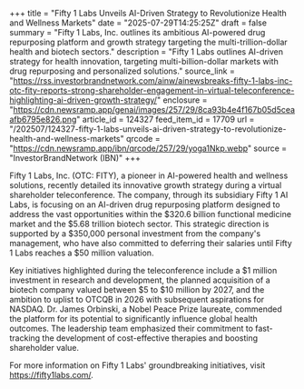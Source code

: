 +++
title = "Fifty 1 Labs Unveils AI-Driven Strategy to Revolutionize Health and Wellness Markets"
date = "2025-07-29T14:25:25Z"
draft = false
summary = "Fifty 1 Labs, Inc. outlines its ambitious AI-powered drug repurposing platform and growth strategy targeting the multi-trillion-dollar health and biotech sectors."
description = "Fifty 1 Labs outlines AI-driven strategy for health innovation, targeting multi-billion-dollar markets with drug repurposing and personalized solutions."
source_link = "https://rss.investorbrandnetwork.com/ainw/ainewsbreaks-fifty-1-labs-inc-otc-fity-reports-strong-shareholder-engagement-in-virtual-teleconference-highlighting-ai-driven-growth-strategy/"
enclosure = "https://cdn.newsramp.app/genai/images/257/29/8ca93b4e4f167b05d5ceaafb6795e826.png"
article_id = 124327
feed_item_id = 17709
url = "/202507/124327-fifty-1-labs-unveils-ai-driven-strategy-to-revolutionize-health-and-wellness-markets"
qrcode = "https://cdn.newsramp.app/ibn/qrcode/257/29/yoga1Nkp.webp"
source = "InvestorBrandNetwork (IBN)"
+++

<p>Fifty 1 Labs, Inc. (OTC: FITY), a pioneer in AI-powered health and wellness solutions, recently detailed its innovative growth strategy during a virtual shareholder teleconference. The company, through its subsidiary Fifty 1 AI Labs, is focusing on an AI-driven drug repurposing platform designed to address the vast opportunities within the $320.6 billion functional medicine market and the $5.68 trillion biotech sector. This strategic direction is supported by a $350,000 personal investment from the company's management, who have also committed to deferring their salaries until Fifty 1 Labs reaches a $50 million valuation.</p><p>Key initiatives highlighted during the teleconference include a $1 million investment in research and development, the planned acquisition of a biotech company valued between $5 to $10 million by 2027, and the ambition to uplist to OTCQB in 2026 with subsequent aspirations for NASDAQ. Dr. James Orbinski, a Nobel Peace Prize laureate, commended the platform for its potential to significantly influence global health outcomes. The leadership team emphasized their commitment to fast-tracking the development of cost-effective therapies and boosting shareholder value.</p><p>For more information on Fifty 1 Labs' groundbreaking initiatives, visit <a href='https://fifty1labs.com/' rel='nofollow' target='_blank'>https://fifty1labs.com/</a>.</p>